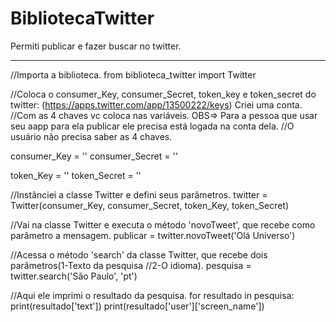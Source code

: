 # BibliotecaTwitter
Permiti publicar e fazer buscar no twitter.

---------------------------------------------------------

//Importa a biblioteca.
from biblioteca_twitter import Twitter

//Coloca o consumer_Key, consumer_Secret, token_key e token_secret do twitter: (https://apps.twitter.com/app/13500222/keys) Criei uma conta.
//Com as 4 chaves vc coloca nas variáveis. OBS=> Para a pessoa que usar seu aapp para ela publicar ele precisa está logada na conta dela.
//O usuário não precisa saber as 4 chaves.

consumer_Key = ''
consumer_Secret = ''

token_Key = ''
token_Secret = ''

//Instânciei a classe Twitter e defini seus parâmetros.
twitter = Twitter(consumer_Key, consumer_Secret, token_Key, token_Secret)

//Vai na classe Twitter e executa o método 'novoTweet', que recebe como parâmetro a mensagem.
publicar = twitter.novoTweet('Olá Universo')

//Acessa o método 'search' da classe Twitter, que recebe dois parâmetros(1-Texto da pesquisa
//2-O idioma).
pesquisa = twitter.search('São Paulo', 'pt')

//Aqui ele imprimi o resultado da pesquisa.
for resultado in pesquisa:
    print(resultado['text'])
    print(resultado['user']['screen_name'])
